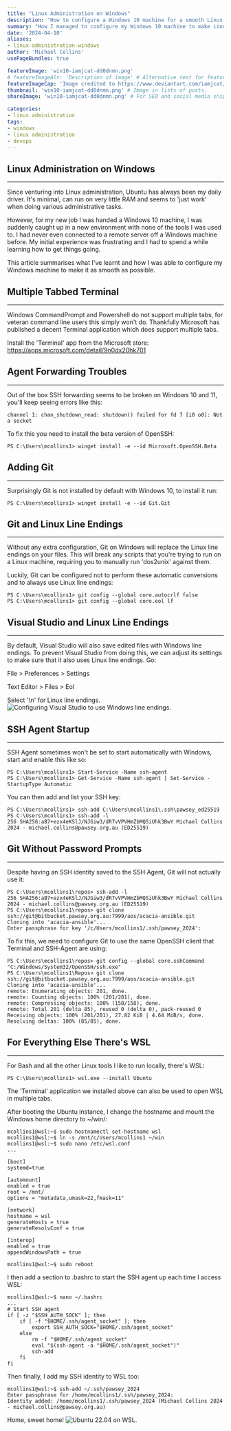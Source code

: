 ```yaml
---
title: "Linux Administration on Windows"
description: "How to configure a Windows 10 machine for a smooth Linux administration experience."
summary: "How I managed to configure my Windows 10 machine to make Linux administration tasks as smooth as possible. Learn how I configured SSH, terminal, Git and Visual Studio for a user experience that was similar to the Ubuntu machines I'm used too."
date: '2024-04-10'
aliases:
- linux-administration-windows
author: 'Michael Collins'
usePageBundles: true

featureImage: 'win10-iamjcat-dd0dnmn.png'
# featureImageAlt: 'Description of image' # Alternative text for featured image.
featureImageCap: 'Image credited to https://www.deviantart.com/iamjcat/' # Caption (optional).
thumbnail: 'win10-iamjcat-dd0dnmn.png' # Image in lists of posts.
shareImage: 'win10-iamjcat-dd0dnmn.png' # For SEO and social media snippets.

categories:
- linux administration
tags:
- windows
- linux administration
- devops
---
```



## Linux Administration on Windows

---

Since venturing into Linux administration, Ubuntu has always been my daily driver. It's minimal, can run on very little RAM and seems to 'just work' when doing various administrative tasks.

However, for my new job I was handed a Windows 10 machine, I was suddenly caught up in a new environment with none of the tools I was used to. I had never even connected to a remote server off a Windows machine before. My initial experience was frustrating and I had to spend a while learning how to get things going.

This article summarises what I've learnt and how I was able to configure my Windows machine to make it as smooth as possible.


## Multiple Tabbed Terminal

---

Windows CommandPrompt and Powershell do not support multiple tabs, for veteran command line users this simply won't do. Thankfully Microsoft has published a decent Terminal application which does support multiple tabs.

Install the 'Terminal' app from the Microsoft store: https://apps.microsoft.com/detail/9n0dx20hk701


## Agent Forwarding Troubles

---

Out of the box SSH forwarding seems to be broken on Windows 10 and 11, you'll keep seeing errors like this:

`channel 1: chan_shutdown_read: shutdown() failed for fd 7 [i0 o0]: Not a socket`


To fix this you need to install the beta version of OpenSSH:
```
PS C:\Users\mcollins1> winget install -e --id Microsoft.OpenSSH.Beta
```


## Adding Git

---

Surprisingly Git is not installed by default with Windows 10, to install it run:
```
PS C:\Users\mcollins1> winget install -e --id Git.Git
```


## Git and Linux Line Endings

---

Without any extra configuration, Git on Windows will replace the Linux line endings on your files. This will break any scripts that you're trying to run on a Linux machine, requiring you to manually run 'dos2unix' against them.

Luckily, Git can be configured not to perform these automatic conversions and to always use Linux line endings:
```
PS C:\Users\mcollins1> git config --global core.autocrlf false
PS C:\Users\mcollins1> git config --global core.eol lf
```


## Visual Studio and Linux Line Endings

---

By default, Visual Studio will also save edited files with Windows line endings. To prevent Visual Studio from doing this, we can adjust its settings to make sure that it also uses Linux line endings. Go:

File > Preferences > Settings

Text Editor > Files > Eol

Select '\n' for Linux line endings.
![Configuring Visual Studio to use Windows line endings.](visual-studio-line-endings.png)


## SSH Agent Startup

---

SSH Agent sometimes won't be set to start automatically with Windows, start and enable this like so:
```
PS C:\Users\mcollins1> Start-Service -Name ssh-agent
PS C:\Users\mcollins1> Get-Service -Name ssh-agent | Set-Service -StartupType Automatic
```

You can then add and list your SSH key:
```
PS C:\Users\mcollins1> ssh-add C:\Users\mcollins1\.ssh\pawsey_ed25519
PS C:\Users\mcollins1> ssh-add -l
256 SHA256:aB7+ezx4eKSlJ/NJGiw3/dR7vVPVHmZbMQSiUhk3BwY Michael Collins 2024 - michael.collins@pawsey.org.au (ED25519)
```


## Git Without Password Prompts

---

Despite having an SSH identity saved to the SSH Agent, Git will not actually use it:
```
PS C:\Users\mcollins1\repos> ssh-add -l
256 SHA256:aB7+ezx4eKSlJ/NJGiw3/dR7vVPVHmZbMQSiUhk3BwY Michael Collins 2024 - michael.collins@pawsey.org.au (ED25519)
PS C:\Users\mcollins1\repos> git clone ssh://git@bitbucket.pawsey.org.au:7999/aos/acacia-ansible.git
Cloning into 'acacia-ansible'...
Enter passphrase for key '/c/Users/mcollins1/.ssh/pawsey_2024':
```

To fix this, we need to configure Git to use the same OpenSSH client that Terminal and SSH-Agent are using:
```
PS C:\Users\mcollins1\repos> git config --global core.sshCommand "C:/Windows/System32/OpenSSH/ssh.exe"
PS C:\Users\mcollins1\Repos> git clone ssh://git@bitbucket.pawsey.org.au:7999/aos/acacia-ansible.git
Cloning into 'acacia-ansible'...
remote: Enumerating objects: 201, done.
remote: Counting objects: 100% (201/201), done.
remote: Compressing objects: 100% (158/158), done.
remote: Total 201 (delta 85), reused 0 (delta 0), pack-reused 0
Receiving objects: 100% (201/201), 27.82 KiB | 4.64 MiB/s, done.
Resolving deltas: 100% (85/85), done.
```


## For Everything Else There's WSL

---

For Bash and all the other Linux tools I like to run locally, there's WSL:
```
PS C:\Users\mcollins1> wsl.exe --install Ubuntu
```

The 'Terminal' application we installed above can also be used to open WSL in multiple tabs.

After booting the Ubuntu instance, I change the hostname and mount the Windows home directory to ~/win/:
```
mcollins1@wsl:~$ sudo hostnamectl set-hostname wsl
mcollins1@wsl:~$ ln -s /mnt/c/Users/mcollins1 ~/win
mcollins1@wsl:~$ sudo nano /etc/wsl.conf
...

[boot]
systemd=true

[automount]
enabled = true
root = /mnt/
options = "metadata,umask=22,fmask=11"

[network]
hostname = wsl
generateHosts = true
generateResolvConf = true

[interop]
enabled = true
appendWindowsPath = true

mcollins1@wsl:~$ sudo reboot
```

I then add a section to .bashrc to start the SSH agent up each time I access WSL:
```
mcollins1@wsl:~$ nano ~/.bashrc
...
# Start SSH agent
if [ -z "$SSH_AUTH_SOCK" ]; then
    if [ -f "$HOME/.ssh/agent_socket" ]; then
        export SSH_AUTH_SOCK="$HOME/.ssh/agent_socket"
    else
        rm -f "$HOME/.ssh/agent_socket"
        eval "$(ssh-agent -a "$HOME/.ssh/agent_socket")"
        ssh-add
    fi
fi
```

Then finally, I add my SSH identity to WSL too:
```
mcollins1@wsl:~$ ssh-add ~/.ssh/pawsey_2024
Enter passphrase for /home/mcollins1/.ssh/pawsey_2024:
Identity added: /home/mcollins1/.ssh/pawsey_2024 (Michael Collins 2024 - michael.collins@pawsey.org.au)
```

Home, sweet home!
![Ubuntu 22.04 on WSL.](win10-wsl-preview.png)

